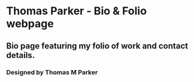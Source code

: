 # Thomas Parker - Bio & Folio webpage


## Bio page featuring my folio of work and contact details.


### Designed by Thomas M Parker

